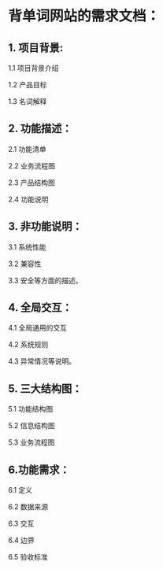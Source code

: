 # 背单词网站的需求文档：

## 1. 项目背景:  
1.1 项目背景介绍

1.2 产品目标

1.3 名词解释

## 2. 功能描述：
2.1 功能清单

2.2 业务流程图

2.3 产品结构图

2.4 功能说明
## 3. 非功能说明：
3.1 系统性能

3.2 兼容性

3.3 安全等方面的描述。
## 4. 全局交互：
4.1 全局通用的交互

4.2 系统规则

4.3 异常情况等说明。
## 5. 三大结构图：
5.1 功能结构图

5.2 信息结构图

5.3 业务流程图
## 6.功能需求：
6.1 定义

6.2 数据来源

6.3 交互

6.4 边界

6.5 验收标准
